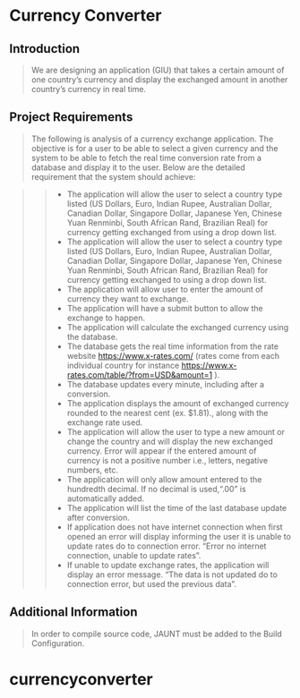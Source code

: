 # Currency Converter

## Introduction

> We are designing an application (GIU) that takes a certain amount of one country’s currency and display the exchanged amount in another country’s currency in real time.


## Project Requirements

>The following is analysis of a currency exchange application. The objective is for a user to be able to select a given currency and the system to be able to fetch the real time conversion rate from a database and display it to the user. Below are the detailed requirement that the system should achieve:

>>* The application will allow the user to select a country type listed (US Dollars, Euro, Indian Rupee, Australian Dollar, Canadian Dollar, Singapore Dollar, Japanese Yen, Chinese Yuan Renminbi, South African Rand, Brazilian Real) for currency getting exchanged from using a drop down list.
>>* The application will allow the user to select a country type listed (US Dollars, Euro, Indian Rupee, Australian Dollar, Canadian Dollar, Singapore Dollar, Japanese Yen, Chinese Yuan Renminbi, South African Rand, Brazilian Real) for currency getting exchanged to using a drop down list.
>>* The application will allow user to enter the amount of currency they want to exchange.
>>* The application will have a submit button to allow the exchange to happen.
>>* The application will calculate the exchanged currency using the database. 
>>* The database gets the real time information from the rate website https://www.x-rates.com/ (rates come from each individual country for instance https://www.x-rates.com/table/?from=USD&amount=1 ).
>>* The database updates every minute, including after a conversion.
>>* The application displays the amount of exchanged currency rounded to the nearest cent (ex. $1.81)., along with the exchange rate used.
>>* The application will allow the user to type a new amount or change the country and will display the new exchanged currency.
Error will appear if the entered amount of currency is not a positive number i.e., letters, negative numbers, etc.
>>* The application will only allow amount entered to the hundredth decimal. If no decimal is used,“.00” is automatically added.
>>* The application will list the time of the last database update after conversion.
>>* If application does not have internet connection when first opened an error will display informing the user it is unable to update rates do to connection error. “Error no internet connection, unable to update rates”.
>>* If unable to update exchange rates, the application will display an error message. “The data is not updated do to connection error, but used the previous data”.


## Additional Information

> In order to compile source code, JAUNT must be added to the Build Configuration.


# currencyconverter

